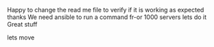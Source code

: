 Happy to change the read me file to verify if it is working as expected 
thanks
We need ansible to run a command fr-or 1000 servers 
lets do it 
Great stuff

lets move
